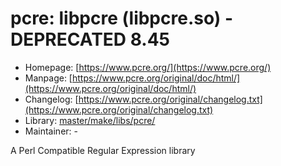 # pcre: libpcre (libpcre.so) - DEPRECATED 8.45
  - Homepage: [https://www.pcre.org/](https://www.pcre.org/)
  - Manpage: [https://www.pcre.org/original/doc/html/](https://www.pcre.org/original/doc/html/)
  - Changelog: [https://www.pcre.org/original/changelog.txt](https://www.pcre.org/original/changelog.txt)
  - Library: [master/make/libs/pcre/](https://github.com/Freetz-NG/freetz-ng/tree/master/make/libs/pcre/)
  - Maintainer: -

A Perl Compatible Regular Expression library
